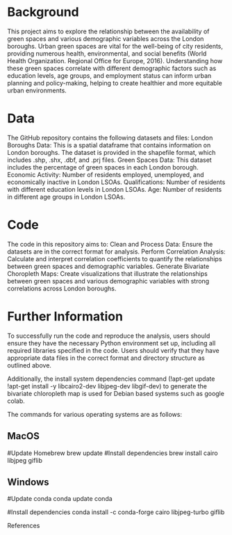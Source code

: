 # Background

This project aims to explore the relationship between the availability of green spaces and various demographic variables across the London boroughs. Urban green spaces are vital for the well-being of city residents, providing numerous health, environmental, and social benefits (World Health Organization. Regional Office for Europe, 2016). Understanding how these green spaces correlate with different demographic factors such as education levels, age groups, and employment status can inform urban planning and policy-making, helping to create healthier and more equitable urban environments.

# Data

The GitHub repository contains the following datasets and files:
London Boroughs Data: This is a spatial dataframe that contains information on London boroughs. 
The dataset is provided in the shapefile format, which includes .shp, .shx, .dbf, and .prj files.
Green Spaces Data: This dataset includes the percentage of green spaces in each London borough.
Economic Activity: Number of residents employed, unemployed, and economically inactive in London LSOAs.
Qualifications: Number of residents with different education levels in London LSOAs.
Age: Number of residents in different age groups in London LSOAs.

# Code

The code in this repository aims to:
Clean and Process Data: Ensure the datasets are in the correct format for analysis.
Perform Correlation Analysis: Calculate and interpret correlation coefficients to quantify the relationships between green spaces and demographic variables.
Generate Bivariate Choropleth Maps: Create visualizations that illustrate the relationships between green spaces and various demographic variables with strong correlations across London boroughs.

# Further Information

To successfully run the code and reproduce the analysis, users should ensure they have the necessary Python environment set up, including all required libraries specified in the code. 
Users should verify that they have appropriate data files in the correct format and directory structure as outlined above. 

Additionally, the install system dependencies command
(!apt-get update
!apt-get install -y libcairo2-dev libjpeg-dev libgif-dev)
to generate the bivariate chloropleth map is used for Debian based systems such as google colab. 

The commands for various operating systems are as follows:

## MacOS
#Update Homebrew
brew update
#Install dependencies
brew install cairo libjpeg giflib

## Windows
#Update conda
conda update conda

#Install dependencies
conda install -c conda-forge cairo libjpeg-turbo giflib

References


